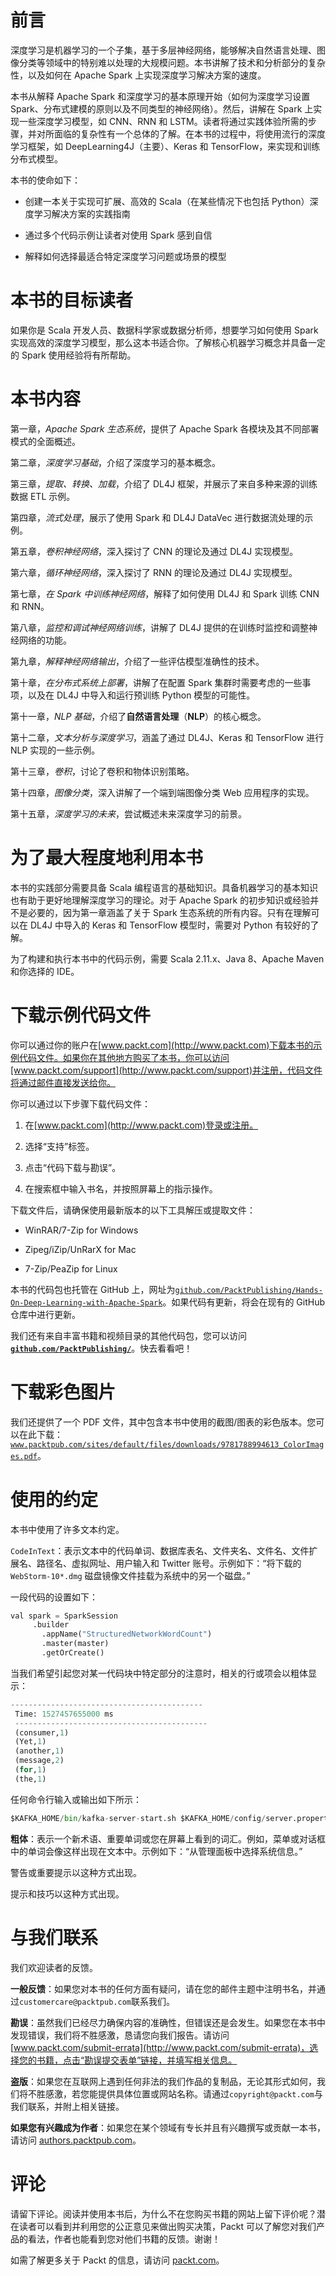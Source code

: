 # 前言

深度学习是机器学习的一个子集，基于多层神经网络，能够解决自然语言处理、图像分类等领域中的特别难以处理的大规模问题。本书讲解了技术和分析部分的复杂性，以及如何在 Apache Spark 上实现深度学习解决方案的速度。

本书从解释 Apache Spark 和深度学习的基本原理开始（如何为深度学习设置 Spark、分布式建模的原则以及不同类型的神经网络）。然后，讲解在 Spark 上实现一些深度学习模型，如 CNN、RNN 和 LSTM。读者将通过实践体验所需的步骤，并对所面临的复杂性有一个总体的了解。在本书的过程中，将使用流行的深度学习框架，如 DeepLearning4J（主要）、Keras 和 TensorFlow，来实现和训练分布式模型。

本书的使命如下：

+   创建一本关于实现可扩展、高效的 Scala（在某些情况下也包括 Python）深度学习解决方案的实践指南

+   通过多个代码示例让读者对使用 Spark 感到自信

+   解释如何选择最适合特定深度学习问题或场景的模型

# 本书的目标读者

如果你是 Scala 开发人员、数据科学家或数据分析师，想要学习如何使用 Spark 实现高效的深度学习模型，那么这本书适合你。了解核心机器学习概念并具备一定的 Spark 使用经验将有所帮助。

# 本书内容

第一章，*Apache Spark 生态系统*，提供了 Apache Spark 各模块及其不同部署模式的全面概述。

第二章，*深度学习基础*，介绍了深度学习的基本概念。

第三章，*提取、转换、加载*，介绍了 DL4J 框架，并展示了来自多种来源的训练数据 ETL 示例。

第四章，*流式处理*，展示了使用 Spark 和 DL4J DataVec 进行数据流处理的示例。

第五章，*卷积神经网络*，深入探讨了 CNN 的理论及通过 DL4J 实现模型。

第六章，*循环神经网络*，深入探讨了 RNN 的理论及通过 DL4J 实现模型。

第七章，*在 Spark 中训练神经网络*，解释了如何使用 DL4J 和 Spark 训练 CNN 和 RNN。

第八章，*监控和调试神经网络训练*，讲解了 DL4J 提供的在训练时监控和调整神经网络的功能。

第九章，*解释神经网络输出*，介绍了一些评估模型准确性的技术。

第十章，*在分布式系统上部署*，讲解了在配置 Spark 集群时需要考虑的一些事项，以及在 DL4J 中导入和运行预训练 Python 模型的可能性。

第十一章，*NLP 基础*，介绍了**自然语言处理**（**NLP**）的核心概念。

第十二章，*文本分析与深度学习*，涵盖了通过 DL4J、Keras 和 TensorFlow 进行 NLP 实现的一些示例。

第十三章，*卷积*，讨论了卷积和物体识别策略。

第十四章，*图像分类*，深入讲解了一个端到端图像分类 Web 应用程序的实现。

第十五章，*深度学习的未来*，尝试概述未来深度学习的前景。

# 为了最大程度地利用本书

本书的实践部分需要具备 Scala 编程语言的基础知识。具备机器学习的基本知识也有助于更好地理解深度学习的理论。对于 Apache Spark 的初步知识或经验并不是必要的，因为第一章涵盖了关于 Spark 生态系统的所有内容。只有在理解可以在 DL4J 中导入的 Keras 和 TensorFlow 模型时，需要对 Python 有较好的了解。

为了构建和执行本书中的代码示例，需要 Scala 2.11.x、Java 8、Apache Maven 和你选择的 IDE。

# 下载示例代码文件

你可以通过你的账户在[www.packt.com](http://www.packt.com)下载本书的示例代码文件。如果你在其他地方购买了本书，你可以访问[www.packt.com/support](http://www.packt.com/support)并注册，代码文件将通过邮件直接发送给你。

你可以通过以下步骤下载代码文件：

1.  在[www.packt.com](http://www.packt.com)登录或注册。

1.  选择“支持”标签。

1.  点击“代码下载与勘误”。

1.  在搜索框中输入书名，并按照屏幕上的指示操作。

下载文件后，请确保使用最新版本的以下工具解压或提取文件：

+   WinRAR/7-Zip for Windows

+   Zipeg/iZip/UnRarX for Mac

+   7-Zip/PeaZip for Linux

本书的代码包也托管在 GitHub 上，网址为[`github.com/PacktPublishing/Hands-On-Deep-Learning-with-Apache-Spark`](https://github.com/PacktPublishing/Hands-On-Deep-Learning-with-Apache-Spark)。如果代码有更新，将会在现有的 GitHub 仓库中进行更新。

我们还有来自丰富书籍和视频目录的其他代码包，您可以访问 **[`github.com/PacktPublishing/`](https://github.com/PacktPublishing/)**。快去看看吧！

# 下载彩色图片

我们还提供了一个 PDF 文件，其中包含本书中使用的截图/图表的彩色版本。您可以在此下载：[`www.packtpub.com/sites/default/files/downloads/9781788994613_ColorImages.pdf`](https://www.packtpub.com/sites/default/files/downloads/9781788994613_ColorImages.pdf)。

# 使用的约定

本书中使用了许多文本约定。

`CodeInText`：表示文本中的代码单词、数据库表名、文件夹名、文件名、文件扩展名、路径名、虚拟网址、用户输入和 Twitter 账号。示例如下：“将下载的 `WebStorm-10*.dmg` 磁盘镜像文件挂载为系统中的另一个磁盘。”

一段代码的设置如下：

```py
val spark = SparkSession
     .builder
       .appName("StructuredNetworkWordCount")
       .master(master)
       .getOrCreate()
```

当我们希望引起您对某一代码块中特定部分的注意时，相关的行或项会以粗体显示：

```py
-------------------------------------------
 Time: 1527457655000 ms
 -------------------------------------------
 (consumer,1)
 (Yet,1)
 (another,1)
 (message,2)
 (for,1)
 (the,1)
```

任何命令行输入或输出如下所示：

```py
$KAFKA_HOME/bin/kafka-server-start.sh $KAFKA_HOME/config/server.properties
```

**粗体**：表示一个新术语、重要单词或您在屏幕上看到的词汇。例如，菜单或对话框中的单词会像这样出现在文本中。示例如下：“从管理面板中选择系统信息。”

警告或重要提示以这种方式出现。

提示和技巧以这种方式出现。

# 与我们联系

我们欢迎读者的反馈。

**一般反馈**：如果您对本书的任何方面有疑问，请在您的邮件主题中注明书名，并通过`customercare@packtpub.com`联系我们。

**勘误**：虽然我们已经尽力确保内容的准确性，但错误还是会发生。如果您在本书中发现错误，我们将不胜感激，恳请您向我们报告。请访问 [www.packt.com/submit-errata](http://www.packt.com/submit-errata)，选择您的书籍，点击“勘误提交表单”链接，并填写相关信息。

**盗版**：如果您在互联网上遇到任何非法的我们作品的复制品，无论其形式如何，我们将不胜感激，若您能提供具体位置或网站名称。请通过`copyright@packt.com`与我们联系，并附上相关链接。

**如果您有兴趣成为作者**：如果您在某个领域有专长并且有兴趣撰写或贡献一本书，请访问 [authors.packtpub.com](http://authors.packtpub.com/)。

# 评论

请留下评论。阅读并使用本书后，为什么不在您购买书籍的网站上留下评价呢？潜在读者可以看到并利用您的公正意见来做出购买决策，Packt 可以了解您对我们产品的看法，作者也能看到您对他们书籍的反馈。谢谢！

如需了解更多关于 Packt 的信息，请访问 [packt.com](http://www.packt.com/)。
